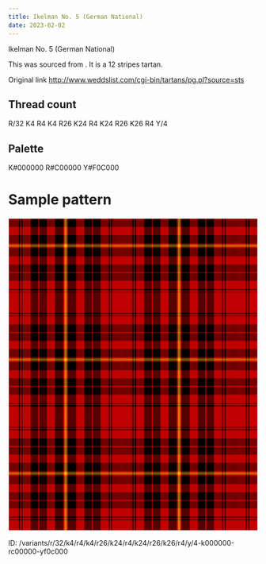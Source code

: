 ```yaml
---
title: Ikelman No. 5 (German National)
date: 2023-02-02
---
```

Ikelman No. 5 (German National)

This was sourced from <no value>.  It is a 12 stripes tartan.

Original link http://www.weddslist.com/cgi-bin/tartans/pg.pl?source=sts

## Thread count
R/32 K4 R4 K4 R26 K24 R4 K24 R26 K26 R4 Y/4

## Palette
K#000000 R#C00000 Y#F0C000

# Sample pattern

![Tartan detail](tartan.png "R/32 K4 R4 K4 R26 K24 R4 K24 R26 K26 R4 Y/4 tartan")

ID: /variants/r/32/k4/r4/k4/r26/k24/r4/k24/r26/k26/r4/y/4-k000000-rc00000-yf0c000